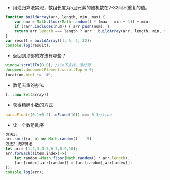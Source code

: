 - 用递归算法实现，数组长度为5且元素的随机数在2-32间不重复的值。
```js
function buildArray(arr, length, min, max) {
    var num = Math.floor(Math.random() * (max - min + 1)) + min;
    if (!arr.includes(num)) { arr.push(num); }
    return arr.length === length ? arr : buildArray(arr, length, min, max);
}
var result = buildArray([], 5, 2, 32);
console.log(result);
```

- 返回到顶部的方法有哪些？
```js
window.scrollTo(0,0); //ie不支持，但好用
document.documentElement.scrollTop = 0;
location.href += '#';
```
- 数组去重的办法
```js
[...new Set(array)]
```

- 获得精确小数的方式
```js
parseFloat((0.1+0.2).toFixed(10)) === 0.3//true
```

- 让一个数组乱序
```js
方法1:
arr.sort((a, b) => Math.random() - .5)
方法2:洗牌算法
let arr= [1,2,3,4,5,6,7,8,9,10];
arr.forEach((item,index)=>{
    let random =Math.floor(Math.random() * arr.length);
    [arr[index],arr[random]] = [arr[random],arr[index]];
});
console.log(arr);
```